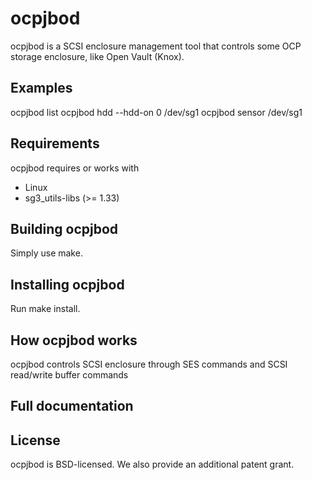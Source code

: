 # ocpjbod
ocpjbod is a SCSI enclosure management tool that controls some OCP
storage enclosure, like Open Vault (Knox).

## Examples
ocpjbod list
ocpjbod hdd --hdd-on 0 /dev/sg1
ocpjbod sensor /dev/sg1

## Requirements
ocpjbod requires or works with
* Linux
* sg3_utils-libs (>= 1.33)

## Building ocpjbod
Simply use make.

## Installing ocpjbod
Run make install.

## How ocpjbod works
ocpjbod controls SCSI enclosure through SES commands and SCSI read/write
buffer commands

## Full documentation

## License
ocpjbod is BSD-licensed. We also provide an additional patent grant.